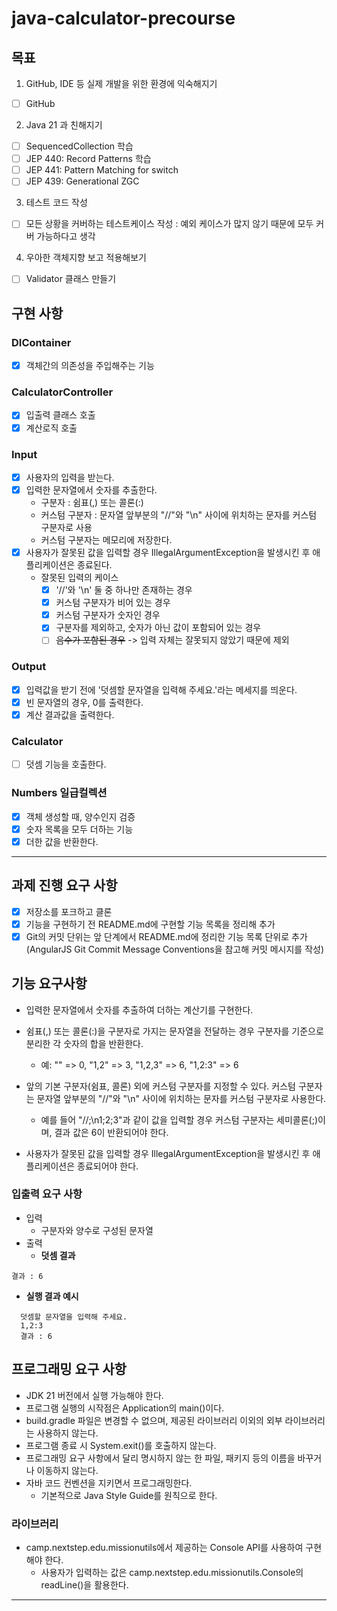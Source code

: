 # java-calculator-precourse

## 목표
1. GitHub, IDE 등 실제 개발을 위한 환경에 익숙해지기
- [ ] GitHub
2. Java 21 과 친해지기
- [ ] SequencedCollection 학습
- [ ] JEP 440: Record Patterns 학습
- [ ] JEP 441: Pattern Matching for switch
- [ ] JEP 439: Generational ZGC
3. 테스트 코드 작성
- [ ] 모든 상황을 커버하는 테스트케이스 작성 : 예외 케이스가 많지 않기 때문에 모두 커버 가능하다고 생각
4. 우아한 객체지향 보고 적용해보기
- [ ] Validator 클래스 만들기

## 구현 사항

### DIContainer
- [x] 객체간의 의존성을 주입해주는 기능

### CalculatorController
- [x] 입출력 클래스 호출
- [x] 계산로직 호출

### Input
- [x] 사용자의 입력을 받는다.
- [x] 입력한 문자열에서 숫자를 추출한다.
    * 구분자 : 쉼표(,) 또는 콜론(:)
    * 커스텀 구분자 : 문자열 앞부분의 "//"와 "\n" 사이에 위치하는 문자를 커스텀 구분자로 사용
    * 커스텀 구분자는 메모리에 저장한다.
- [x] 사용자가 잘못된 값을 입력할 경우 IllegalArgumentException을 발생시킨 후 애플리케이션은 종료된다.
    * 잘못된 입력의 케이스
      - [x] '//'와 '\\n' 둘 중 하나만 존재하는 경우
      - [x] 커스텀 구분자가 비어 있는 경우
      - [x] 커스텀 구분자가 숫자인 경우
      - [x] 구분자를 제외하고, 숫자가 아닌 값이 포함되어 있는 경우
      - [ ] ~~음수가 포함된 경우~~ -> 입력 자체는 잘못되지 않았기 때문에 제외
### Output
- [x] 입력값을 받기 전에 '덧셈할 문자열을 입력해 주세요.'라는 메세지를 띄운다.
- [x] 빈 문자열의 경우, 0를 출력한다.
- [x] 계산 결과값을 출력한다.

### Calculator
- [ ] 덧셈 기능을 호출한다.

### Numbers 일급컬렉션
- [x] 객체 생성할 때, 양수인지 검증
- [x] 숫자 목록을 모두 더하는 기능
- [x] 더한 값을 반환한다.

---

## 과제 진행 요구 사항
- [x] 저장소를 포크하고 클론
- [x] 기능을 구현하기 전 README.md에 구현할 기능 목록을 정리해 추가
- [x] Git의 커밋 단위는 앞 단계에서 README.md에 정리한 기능 목록 단위로 추가 (AngularJS Git Commit Message Conventions을 참고해 커밋 메시지를 작성)

## 기능 요구사항
* 입력한 문자열에서 숫자를 추출하여 더하는 계산기를 구현한다.

* 쉼표(,) 또는 콜론(:)을 구분자로 가지는 문자열을 전달하는 경우 구분자를 기준으로 분리한 각 숫자의 합을 반환한다.
  * 예: "" => 0, "1,2" => 3, "1,2,3" => 6, "1,2:3" => 6 
* 앞의 기본 구분자(쉼표, 콜론) 외에 커스텀 구분자를 지정할 수 있다. 커스텀 구분자는 문자열 앞부분의 "//"와 "\n" 사이에 위치하는 문자를 커스텀 구분자로 사용한다.
  * 예를 들어 "//;\n1;2;3"과 같이 값을 입력할 경우 커스텀 구분자는 세미콜론(;)이며, 결과 값은 6이 반환되어야 한다. 
* 사용자가 잘못된 값을 입력할 경우 IllegalArgumentException을 발생시킨 후 애플리케이션은 종료되어야 한다.

### 입출력 요구 사항
* 입력 
  * 구분자와 양수로 구성된 문자열 
* 출력 
  * **덧셈 결과** 
```
결과 : 6 
```
  * **실행 결과 예시**

```
  덧셈할 문자열을 입력해 주세요.
  1,2:3
  결과 : 6
```

## 프로그래밍 요구 사항
- JDK 21 버전에서 실행 가능해야 한다. 
- 프로그램 실행의 시작점은 Application의 main()이다. 
- build.gradle 파일은 변경할 수 없으며, 제공된 라이브러리 이외의 외부 라이브러리는 사용하지 않는다. 
- 프로그램 종료 시 System.exit()를 호출하지 않는다.
- 프로그래밍 요구 사항에서 달리 명시하지 않는 한 파일, 패키지 등의 이름을 바꾸거나 이동하지 않는다. 
- 자바 코드 컨벤션을 지키면서 프로그래밍한다. 
  - 기본적으로 Java Style Guide를 원칙으로 한다.

### 라이브러리
* camp.nextstep.edu.missionutils에서 제공하는 Console API를 사용하여 구현해야 한다.
  * 사용자가 입력하는 값은 camp.nextstep.edu.missionutils.Console의 readLine()을 활용한다.


---

